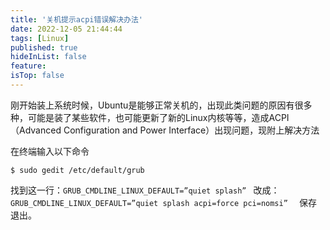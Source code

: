 ```yaml
---
title: '关机提示acpi错误解决办法'
date: 2022-12-05 21:44:44
tags: [Linux]
published: true
hideInList: false
feature: 
isTop: false
---
```

刚开始装上系统时候，Ubuntu是能够正常关机的，出现此类问题的原因有很多种，可能是装了某些软件，也可能更新了新的Linux内核等等，造成ACPI（Advanced Configuration and Power Interface）出现问题，现附上解决方法
<!-- more -->

在终端输入以下命令
```shell
$ sudo gedit /etc/default/grub
```
找到这一行：`GRUB_CMDLINE_LINUX_DEFAULT=”quiet splash” `
改成：`GRUB_CMDLINE_LINUX_DEFAULT=”quiet splash acpi=force pci=nomsi” 
`
保存退出。
